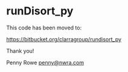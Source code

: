 runDisort_py
==============

This code has been moved to:

https://bitbucket.org/clarragroup/rundisort_py

Thank you!

Penny Rowe
penny@nwra.com